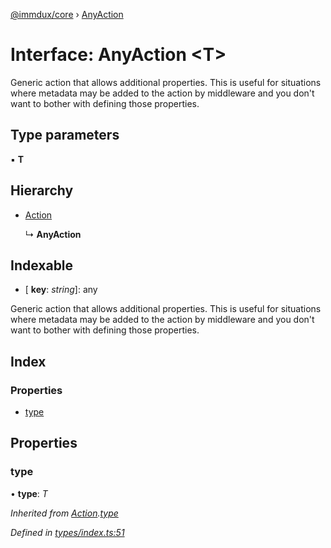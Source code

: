 [@immdux/core](../README.md) › [AnyAction](anyaction.md)

# Interface: AnyAction <**T**>

Generic action that allows additional properties.
This is useful for situations where metadata may be
added to the action by middleware and you don't want
to bother with defining those properties.

## Type parameters

▪ **T**

## Hierarchy

* [Action](action.md)

  ↳ **AnyAction**

## Indexable

* \[ **key**: *string*\]: any

Generic action that allows additional properties.
This is useful for situations where metadata may be
added to the action by middleware and you don't want
to bother with defining those properties.

## Index

### Properties

* [type](anyaction.md#type)

## Properties

###  type

• **type**: *T*

*Inherited from [Action](action.md).[type](action.md#type)*

*Defined in [types/index.ts:51](https://github.com/lukaswelinder/immdux/blob/1b2329f/packages/core/src/types/index.ts#L51)*
